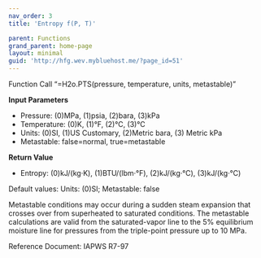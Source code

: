 ```yaml
---
nav_order: 3
title: 'Entropy f(P, T)'

parent: Functions
grand_parent: home-page
layout: minimal
guid: 'http://hfg.wev.mybluehost.me/?page_id=51'
---
```


Function Call “=H2o.PTS(pressure, temperature, units, metastable)”

**Input Parameters**

- Pressure: (0)MPa, (1)psia, (2)bara, (3)kPa
- Temperature: (0)K, (1)°F, (2)°C, (3)°C
- Units: (0)SI, (1)US Customary, (2)Metric bara, (3) Metric kPa
- Metastable: false=normal, true=metastable

**Return Value**

- Entropy: (0)kJ/(kg·K), (1)BTU/(lbm·°F), (2)kJ/(kg·°C), (3)kJ/(kg·°C)

Default values: Units: (0)SI; Metastable: false

Metastable conditions may occur during a sudden steam expansion that crosses over from superheated to saturated conditions. The metastable calculations are valid from the saturated-vapor line to the 5% equilibrium moisture line for pressures from the triple-point pressure up to 10 MPa.

Reference Document: IAPWS R7-97